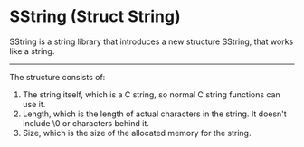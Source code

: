 SString (Struct String)
=======================

SString is a string library that introduces a new structure SString, that works like a string.

----------

The structure consists of:
  1. The string itself, which is a C string, so normal C string functions can use it.
  2. Length, which is the length of actual characters in the string. It doesn't include \0 or  characters behind it. 
  3. Size, which is the size of the allocated memory for the string.


